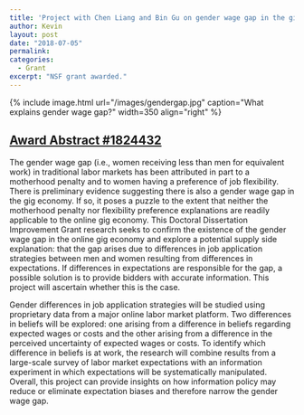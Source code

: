 ```yaml
---
title: 'Project with Chen Liang and Bin Gu on gender wage gap in the gig economy received an NSF Grant.'
author: Kevin
layout: post
date: "2018-07-05"
permalink:
categories:
  - Grant
excerpt: "NSF grant awarded."
---
```




{% include image.html url="/images/gendergap.jpg" caption="What explains gender wage gap?" width=350 align="right" %}


## [Award Abstract #1824432](https://www.nsf.gov/awardsearch/showAward?AWD_ID=1824432)

The gender wage gap (i.e., women receiving less than men for equivalent work) in traditional labor markets has been attributed in part to a motherhood penalty and to women having a preference of job flexibility. There is preliminary evidence suggesting there is also a gender wage gap in the gig economy. If so, it poses a puzzle to the extent that neither the motherhood penalty nor flexibility preference explanations are readily applicable to the online gig economy. This Doctoral Dissertation Improvement Grant research seeks to confirm the existence of the gender wage gap in the online gig economy and explore a potential supply side explanation: that the gap arises due to differences in job application strategies between men and women resulting from differences in expectations. If differences in expectations are responsible for the gap, a possible solution is to provide bidders with accurate information. This project will ascertain whether this is the case.

Gender differences in job application strategies will be studied using proprietary data from a major online labor market platform. Two differences in beliefs will be explored: one arising from a difference in beliefs regarding expected wages or costs and the other arising from a difference in the perceived uncertainty of expected wages or costs. To identify which difference in beliefs is at work, the research will combine results from a large-scale survey of labor market expectations with an information experiment in which expectations will be systematically manipulated. Overall, this project can provide insights on how information policy may reduce or eliminate expectation biases and therefore narrow the gender wage gap.

